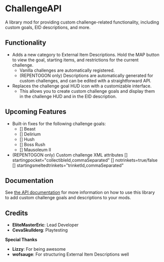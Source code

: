 # ChallengeAPI

A library mod for providing custom challenge-related functionality, including custom goals, EID descriptions, and more.

## Functionality

- Adds a new category to External Item Descriptions. Hold the MAP button to view the goal, starting items, and restrictions for the current challenge.
    - Vanilla challenges are automatically registered.
    - (REPENTOGON only) Descriptions are automatically generated for custom challenges, and can be edited with a straightforward API.
- Replaces the challenge goal HUD icon with a customizable interface.
    - This allows you to create custom challenge goals and display them in the challenge HUD and in the EID description.

## Upcoming Features

- Built-in fixes for the following challenge goals:
    - [] Beast
    - [] Delirium
    - [] Hush
    - [] Boss Rush
    - [] Mausoleum II
- (REPENTOGON only) Custom challenge XML attributes
    [] startingpocket="collectibleId,commaSeparated"
    [] notrinkets=true/false
    [] startingsmeltedtrinkets="trinketId,commaSeparated"

## Documentation

See [the API documentation](docs/api.md) for more information on how to use this library to add custom challenge goals and descriptions to your mods.

## Credits

- **EliteMasterEric**: Lead Developer
- **CevaSkullderg**: Playtesting

**Special Thanks**

- **Lizzy**: For being awesome
- **wofsauge**: For structuring External Item Descriptions well
